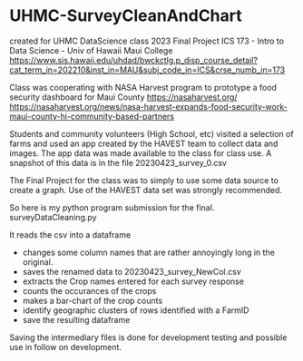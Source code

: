 # UHMC-SurveyCleanAndChart
created for UHMC DataScience class 2023 Final Project
ICS 173 - Intro to Data Science - Univ of Hawaii Maui College
https://www.sis.hawaii.edu/uhdad/bwckctlg.p_disp_course_detail?cat_term_in=202210&inst_in=MAU&subj_code_in=ICS&crse_numb_in=173

Class was cooperating with NASA Harvest program to prototype a food security dashboard for Maui County
https://nasaharvest.org/
https://nasaharvest.org/news/nasa-harvest-expands-food-security-work-maui-county-hi-community-based-partners

Students and community volunteers (High School, etc) visited a selection of farms and used an app created by the HAVEST team to collect data and images. The app data was made available to the class for class use.  A snapshot of this data is in the file 20230423_survey_0.csv

The Final Project for the class was to simply to use some data source to create a graph. Use of the HAVEST data set was strongly recommended.

So here is my python program submission for the final.
surveyDataCleaning.py

It reads the csv into a dataframe
* changes some column names that are rather annoyingly long in the original.
* saves the renamed data to 20230423_survey_NewCol.csv
* extracts the Crop names entered for each survey response
* counts the occurances of the crops
* makes a bar-chart of the crop counts
* identify geographic clusters of rows identified with a FarmID
* save the resulting dataframe

Saving the intermediary files is done for development testing and possible use in follow on development.





